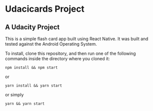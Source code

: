 # Udacicards Project

## A Udacity Project

This is a simple flash card app built using React Native.  It was built and tested against the Android Operating System.

To install, clone this repository, and then run one of the following commands inside the directory where you cloned it:
```
npm install && npm start
```
or
```
yarn install && yarn start
```
or simply
```
yarn && yarn start
```
